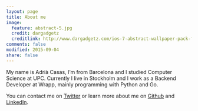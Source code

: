 ```yaml
---
layout: page
title: About me
image:
  feature: abstract-5.jpg
  credit: dargadgetz
  creditlink: http://www.dargadgetz.com/ios-7-abstract-wallpaper-pack-for-iphone-5-and-ipod-touch-retina/
comments: false
modified: 2015-09-04
share: false
---
```


My name is Adrià Casas, I’m from Barcelona and I studied Computer Science at UPC. Currently I live in Stockholm and I work as a Backend Developer at Wrapp, mainly programming with Python and Go.

You can contact me on [Twitter](https://twitter.com/adcaes) or learn more about me on [Github](https://github.com/adcaes) and [LinkedIn](https://www.linkedin.com/in/adriacasas).
